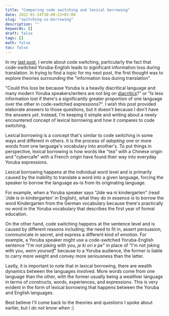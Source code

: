 ```yaml
---
title: "Comparing code switching and lexical borrowing"
date: 2022-01-24T10:49:23+01:00
slug: "switching-vs-borrowing"
description: ""
keywords: []
draft: false
tags: []
math: false
toc: false
---
```


In my [last post](../why-doing-this), I wrote about code switching, particularly the fact that code-switched Yoruba-English leads to significant information loss during translation. In trying to find a topic for my next post, the first thought was to explore theories surrounding the "information loss during translation". 

"Could this loss be because Yoruba is a heavily diacritical language and many modern Yoruba speakers/writers are not big on [diacritics](https://en.wikipedia.org/wiki/Diacritic)?" or "Is less information lost if there's a significantly greater proportion of one language over the other in code-switched expressions?". I wish this post provided elaborate answers to those questions, but it doesn't because I don't have the answers *yet*. Instead, I'm keeping it simple and writing about a newly encountered concept of lexical borrowing and how it compares to code switching.

Lexical borrowing is a concept that's similar to code switching in some ways and different in others. It is the process of *adopting* one or more words from one language's vocabulary into another's. To put things in perspective, lexical borrowing is how words like "tea" with a Chinese origin and "cybercafe" with a French origin have found their way into everyday Yoruba expressions. 
 
Lexical borrowing happens at the individual word level and is primarily caused by the inability to translate a word into a given language, forcing the speaker to borrow the language as-is from its originating language.

For example, when a Yoruba speaker says "Jide wa ni kindergarten" (read 'Jide is in kindergarten' in English), what they do in essence is to borrow the word Kindergarten from the German vocabulary because there's practically no word in the Yoruba vocabulary that describes the first year of formal education.

On the other hand, code switching happens at the sentence level and is caused by different reasons including; the need to fit in, assert persuasion, communicate in secret, and express a different kind of emotion. For example, a Yoruba speaker might use a code-switched Yoruba-English sentence "I'm not joking with you, *je ki ori e pe*" in place of "I'm not joking with you, *warn yourself*" because to a Yoruba audience, the former is liable to carry more weight and convey more seriousness than the latter.

Lastly, it is important to note that in lexical borrowing, there are wealth dynamics between the languages involved. More words come from one language than the other, with the former usually being a wealthier language in terms of constructs, words, experiences, and expressions. This is very evident in the form of lexical borrowing that happens between the Yoruba and English languages.

Best believe I'll come back to the theories and questions I spoke about earlier, but *I do not know when* :)
